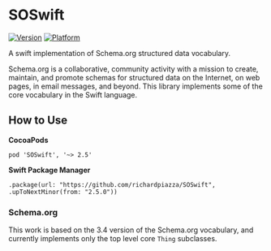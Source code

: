 # SOSwift
[![Version](https://img.shields.io/cocoapods/v/SOSwift.svg?style=flat)](http://cocoadocs.org/docsets/SOSwift)
[![Platform](https://img.shields.io/cocoapods/p/SOSwift.svg?style=flat)](http://cocoadocs.org/docsets/SOSwift)

A swift implementation of Schema.org structured data vocabulary.

Schema.org is a collaborative, community activity with a mission to create, maintain, and promote schemas for structured data on the Internet, on web pages, in email messages, and beyond. This library implements some of the core vocabulary in the Swift language.

## How to Use

__CocoaPods__

    pod 'SOSwift', '~> 2.5'


__Swift Package Manager__

    .package(url: "https://github.com/richardpiazza/SOSwift", .upToNextMinor(from: "2.5.0"))

### Schema.org

This work is based on the 3.4 version of the Schema.org vocabulary, and currently implements only the top level core `Thing` subclasses.

